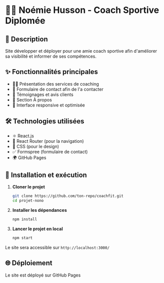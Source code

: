 # 🏋️‍♀️ Noémie Husson - Coach Sportive Diplomée 

## 📖 Description
Site développer et déployer pour une amie coach sportive afin d'améliorer sa visibilité et informer de ses compétences.

## ✨ Fonctionnalités principales
- 🏃‍♂️ Présentation des services de coaching
- 📩 Formulaire de contact afin de l'a contacter
- 🌟 Témoignages et avis clients
- 📝 Section À propos 
- 📱 Interface responsive et optimisée

## 🛠 Technologies utilisées
- ⚛️ React.js
- 🚦 React Router (pour la navigation)
- 🎨 CSS (pour le design)
- ✅ Formspree (formulaire de contact)
- 🌍 GitHub Pages

## 🚀 Installation et exécution

1. **Cloner le projet**
   ```bash
   git clone https://github.com/ton-repo/coachfit.git
   cd projet-nono
   ```

2. **Installer les dépendances**
   ```bash
   npm install
   ```

3. **Lancer le projet en local**
   ```bash
   npm start
   ```

Le site sera accessible sur `http://localhost:3000/`

## 🌐 Déploiement
Le site est déployé sur GitHub Pages